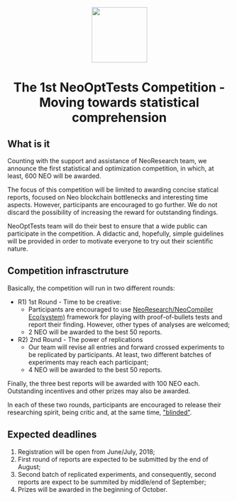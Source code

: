 <p align="center">
  <img
    <img
      src="http://res.cloudinary.com/dnh3we6el/image/upload/v1519941321/NeoResearch-Logo.png"
      width="125px;">
</p>

<h1 align="center">The 1st NeoOptTests Competition - Moving towards statistical comprehension</h1>

## What is it

Counting with the support and assistance of NeoResearch team, we announce the first statistical and optimization competition, in which, at least, 600 NEO will be awarded.

The focus of this competition will be limited to awarding concise statical reports, focused on Neo blockchain bottlenecks and interesting time aspects.
However, participants are encouraged to go further. We do not discard the possibility of increasing the reward for outstanding findings.

NeoOptTests team will do their best to ensure that a wide public can participate in the competition.
A didactic and, hopefully, simple guidelines will be provided in order to motivate everyone to try out their scientific nature.

## Competition infrasctruture

Basically, the competition will run in two different rounds:

* R1) 1st Round - Time to be creative:
  - Participants are encouraged to use [NeoResearch/NeoCompiler Eco(system)](https://github.com/NeoResearch) framework for playing with proof-of-bullets tests and report their finding. However, other types of analyses are welcomed;
  - 2 NEO will be awarded to the best 50 reports.
* R2) 2nd Round - The power of replications
  - Our team will revise all entries and forward crossed experiments to be replicated by participants. At least, two different batches of experiments may reach each participant;
  - 4 NEO will be awarded to the best 50 reports.

Finally, the three best reports will be awarded with 100 NEO each.
Outstanding incentives and other prizes may also be awarded.

In each of these two rounds, participants are encouraged to release their researching spirit, being critic and, at the same time, ["blinded"](https://en.wikipedia.org/wiki/Blinded_experiment).

## Expected deadlines

1. Registration will be open from June/July, 2018;
1. First round of reports are expected to be submitted by the end of August;
1. Second batch of replicated experiments, and consequently, second reports are expect to be summited by middle/end of September;
1. Prizes will be awarded in the beginning of October.
